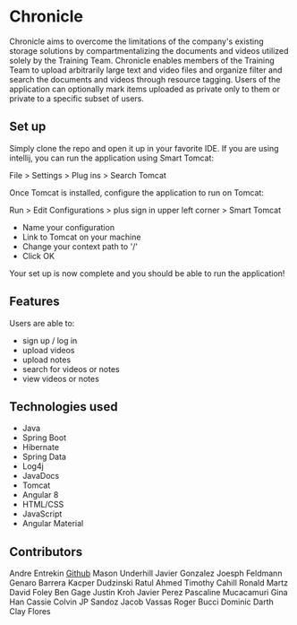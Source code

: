 # Chronicle

Chronicle aims to overcome the limitations of the company's existing storage solutions by compartmentalizing the documents and videos utilized solely by the Training Team. Chronicle enables members of the Training Team to upload arbitrarily large text and video files and organize filter and search the documents and videos through resource tagging. Users of the application can optionally mark items uploaded as private only to them or private to a specific subset of users.

## Set up

Simply clone the repo and open it up in your favorite IDE. If you are using intellij, you can run the application using Smart Tomcat:

File > Settings > Plug ins > Search Tomcat

Once Tomcat is installed, configure the application to run on Tomcat:

Run > Edit Configurations > plus sign in upper left corner > Smart Tomcat

- Name your configuration
- Link to Tomcat on your machine
- Change your context path to '/'
- Click OK

Your set up is now complete and you should be able to run the application!

## Features

Users are able to:

- sign up / log in
- upload videos
- upload notes
- search for videos or notes
- view videos or notes

## Technologies used

- Java
- Spring Boot
- Hibernate
- Spring Data
- Log4j
- JavaDocs
- Tomcat
- Angular 8
- HTML/CSS
- JavaScript
- Angular Material

## Contributors

Andre Entrekin [Github](github.com/AndreTheTallGuy)
Mason Underhill
Javier Gonzalez
Joesph Feldmann
Genaro Barrera
Kacper Dudzinski
Ratul Ahmed
Timothy Cahill
Ronald Martz
David Foley
Ben Gage
Justin Kroh
Javier Perez
Pascaline Mucacamuri
Gina Han
Cassie Colvin
JP Sandoz
Jacob Vassas
Roger Bucci
Dominic Darth
Clay Flores
